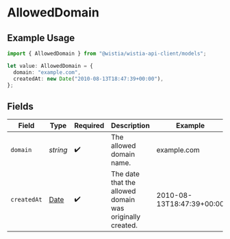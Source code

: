 # AllowedDomain

## Example Usage

```typescript
import { AllowedDomain } from "@wistia/wistia-api-client/models";

let value: AllowedDomain = {
  domain: "example.com",
  createdAt: new Date("2010-08-13T18:47:39+00:00"),
};
```

## Fields

| Field                                                                                         | Type                                                                                          | Required                                                                                      | Description                                                                                   | Example                                                                                       |
| --------------------------------------------------------------------------------------------- | --------------------------------------------------------------------------------------------- | --------------------------------------------------------------------------------------------- | --------------------------------------------------------------------------------------------- | --------------------------------------------------------------------------------------------- |
| `domain`                                                                                      | *string*                                                                                      | :heavy_check_mark:                                                                            | The allowed domain name.                                                                      | example.com                                                                                   |
| `createdAt`                                                                                   | [Date](https://developer.mozilla.org/en-US/docs/Web/JavaScript/Reference/Global_Objects/Date) | :heavy_check_mark:                                                                            | The date that the allowed domain was originally created.                                      | 2010-08-13T18:47:39+00:00                                                                     |